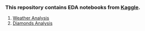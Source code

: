 ### This repository contains EDA notebooks from [Kaggle](https://www.kaggle.com/nikendrashekhawat).
1. [Weather Analysis](https://github.com/nikendrashekhawat/EDA-Kaggle-Notebooks/blob/8c4cebe174f6fe0379348f36b6aa4dedd16d9a70/EDA_Weather_Analysis.ipynb)
2. [Diamonds Analysis](https://github.com/nikendrashekhawat/EDA-Kaggle-Notebooks/blob/b5a5d1af0402c7ad320d07e354b09ab94b0b327a/EDA_Diamonds.ipynb)
